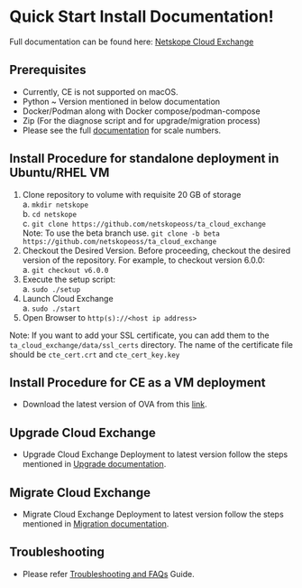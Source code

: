 # Quick Start Install Documentation!

Full documentation can be found here: [Netskope Cloud Exchange](https://docs.netskope.com/en/netskope-help/integrations-439794/netskope-cloud-exchange/)

## Prerequisites

- Currently, CE is not supported on macOS.
- Python ~ Version mentioned in below documentation
- Docker/Podman along with Docker compose/podman-compose
- Zip (For the diagnose script and for upgrade/migration process)
- Please see the full [documentation](https://docs.netskope.com/en/netskope-help/integrations-439794/netskope-cloud-exchange/about-cloud-exchange/cloud-exchange-system-requirements) for scale numbers.

## Install Procedure for standalone deployment in Ubuntu/RHEL VM

1.  Clone repository to volume with requisite 20 GB of storage<br>
    a. `mkdir netskope`<br>
    b. `cd netskope`<br>
    c. `git clone https://github.com/netskopeoss/ta_cloud_exchange`<br>
    Note: To use the beta branch use. `git clone -b beta https://github.com/netskopeoss/ta_cloud_exchange`<br>
2. Checkout the Desired Version.
  Before proceeding, checkout the desired version of the repository. For example, to checkout version 6.0.0:<br>
    a. `git checkout v6.0.0`<br>
3.  Execute the setup script:<br>
    a. `sudo ./setup`<br>
4.  Launch Cloud Exchange<br>
    a. `sudo ./start`<br>
5.  Open Browser to `http(s)://<host ip address>`<br>

Note: If you want to add your SSL certificate, you can add them to the `ta_cloud_exchange/data/ssl_certs` directory. The name of the certificate file should be `cte_cert.crt` and `cte_cert_key.key`<br>

## Install Procedure for CE as a VM deployment

- Download the latest version of OVA from this [link](https://cloud-exchange-store.s3.us-east-1.amazonaws.com/cloudexchange/ova/cloud-exchange-6.0.0-20251124.ova).

## Upgrade Cloud Exchange

- Upgrade Cloud Exchange Deployment to latest version follow the steps mentioned in [Upgrade documentation](https://docs.netskope.com/en/netskope-help/integrations-439794/netskope-cloud-exchange/upgrade-cloud-exchange).

## Migrate Cloud Exchange

- Migrate Cloud Exchange Deployment to latest version follow the steps mentioned in [Migration documentation](https://docs.netskope.com/en/netskope-help/integrations-439794/netskope-cloud-exchange/migrate-cloud-exchange).

## Troubleshooting

- Please refer [Troubleshooting and FAQs](https://docs.netskope.com/en/netskope-help/integrations-439794/netskope-cloud-exchange/cloud-exchange-troubleshooting/) Guide.
